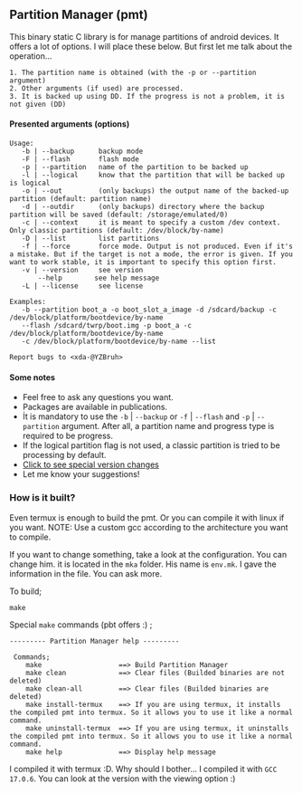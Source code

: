 ## Partition Manager (pmt)

This binary static C library is for manage partitions of android devices.
It offers a lot of options. I will place these below. But first let me talk about the operation...

```
1. The partition name is obtained (with the -p or --partition argument)
2. Other arguments (if used) are processed.
3. It is backed up using DD. If the progress is not a problem, it is not given (DD)
```

#### Presented arguments (options)

```
Usage:
   -b | --backup      backup mode
   -F | --flash       flash mode
   -p | --partition   name of the partition to be backed up
   -l | --logical     know that the partition that will be backed up is logical
   -o | --out         (only backups) the output name of the backed-up partition (default: partition name)
   -d | --outdir      (only backups) directory where the backup partition will be saved (default: /storage/emulated/0)
   -c | --context     it is meant to specify a custom /dev context. Only classic partitions (default: /dev/block/by-name)
   -D | --list        list partitions
   -f | --force       force mode. Output is not produced. Even if it's a mistake. But if the target is not a mode, the error is given. If you want to work stable, it is important to specify this option first.
   -v | --version     see version
       --help        see help message
   -L | --license     see license

Examples:
   -b --partition boot_a -o boot_slot_a_image -d /sdcard/backup -c /dev/block/platform/bootdevice/by-name
   --flash /sdcard/twrp/boot.img -p boot_a -c /dev/block/platform/bootdevice/by-name
   -c /dev/block/platform/bootdevice/by-name --list

Report bugs to <xda-@YZBruh>
```

#### Some notes

- Feel free to ask any questions you want.
- Packages are available in publications.
- İt is mandatory to use the `-b` | `--backup` or `-f` | `--flash` and `-p` | `--partition` argument. After all, a partition name and progress type is required to be progress.
- If the logical partition flag is not used, a classic partition is tried to be processing by default.
- [Click to see special version changes](https://github.com/YZBruh/pbt/blob/1.7.0-en/CHANGELOG.md)
- Let me know your suggestions!

### How is it built?
Even termux is enough to build the pmt. Or you can compile it with linux if you want. NOTE: Use a custom gcc according to the architecture you want to compile.

If you want to change something, take a look at the configuration. You can change him.
it is located in the `mka` folder. His name is `env.mk`. I gave the information in the file. You can ask more.

To build;
```
make
```

Special `make` commands (pbt offers :) ;
```
--------- Partition Manager help ---------

 Commands;
    make                   ==> Build Partition Manager
    make clean             ==> Clear files (Builded binaries are not deleted)
    make clean-all         ==> Clear files (Builded binaries are deleted)
    make install-termux    ==> If you are using termux, it installs the compiled pmt into termux. So it allows you to use it like a normal command.
    make uninstall-termux  ==> If you are using termux, it uninstalls the compiled pmt into termux. So it allows you to use it like a normal command.
    make help              ==> Display help message
```

I compiled it with termux :D. Why should I bother... I compiled it with `GCC 17.0.6`. You can look at the version with the viewing option :)
